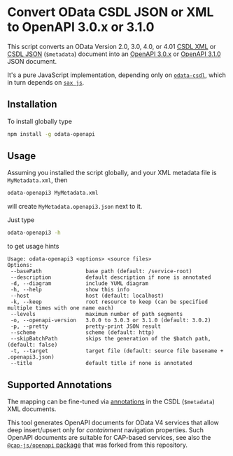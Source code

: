 # Convert OData CSDL JSON or XML to OpenAPI 3.0.x or 3.1.0

This script converts an OData Version 2.0, 3.0, 4.0, or 4.01 [CSDL XML](http://docs.oasis-open.org/odata/odata-csdl-xml/v4.01/odata-csdl-xml-v4.01.html) or [CSDL JSON](http://docs.oasis-open.org/odata/odata-csdl-json/v4.01/odata-csdl-json-v4.01.html) (`$metadata`) document into an [OpenAPI 3.0.x](https://github.com/OAI/OpenAPI-Specification/blob/master/versions/3.0.3.md) or [OpenAPI 3.1.0](https://github.com/OAI/OpenAPI-Specification/blob/master/versions/3.1.0.md) JSON document.

It's a pure JavaScript implementation, depending only on [`odata-csdl`](https://github.com/oasis-tcs/odata-csdl-schemas/tree/master/lib), which in turn depends on [`sax js`](https://www.npmjs.com/package/sax).

## Installation

To install globally type

```sh
npm install -g odata-openapi
```

## Usage

Assuming you installed the script globally, and your XML metadata file is `MyMetadata.xml`, then

```sh
odata-openapi3 MyMetadata.xml
```

will create `MyMetadata.openapi3.json` next to it.

Just type

```sh
odata-openapi3 -h
```

to get usage hints

```
Usage: odata-openapi3 <options> <source files>
Options:
 --basePath              base path (default: /service-root)
 --description           default description if none is annotated
 -d, --diagram           include YUML diagram
 -h, --help              show this info
 --host                  host (default: localhost)
 -k, --keep              root resource to keep (can be specified multiple times with one name each)
 --levels                maximum number of path segments
 -o, --openapi-version   3.0.0 to 3.0.3 or 3.1.0 (default: 3.0.2)
 -p, --pretty            pretty-print JSON result
 --scheme                scheme (default: http)
 --skipBatchPath         skips the generation of the $batch path, (default: false)
 -t, --target            target file (default: source file basename + .openapi3.json)
 --title                 default title if none is annotated
```

## Supported Annotations

The mapping can be fine-tuned via [annotations](https://github.com/oasis-tcs/odata-openapi/blob/main/doc/Annotations.md) in the CSDL (`$metadata`) XML documents.

This tool generates OpenAPI documents for OData V4 services that allow deep insert/upsert only for _containment_ navigation properties. Such OpenAPI documents are suitable for CAP-based services, see also the [`@cap-js/openapi` package](https://github.com/cap-js/openapi) that was forked from this repository.